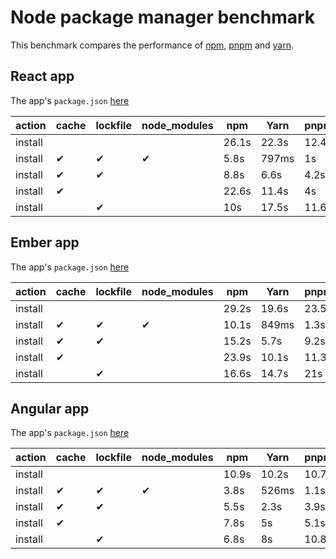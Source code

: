 # Node package manager benchmark

This benchmark compares the performance of [npm](https://github.com/npm/npm), [pnpm](https://github.com/pnpm/pnpm) and [yarn](https://github.com/yarnpkg/yarn).

## React app

The app's `package.json` [here](./fixtures/react-app/package.json)

| action  | cache | lockfile | node_modules| npm | Yarn | pnpm |
| ---     | ---   | ---      | ---         | --- | --- | --- |
| install |       |          |             | 26.1s | 22.3s | 12.4s |
| install | ✔    | ✔        | ✔           | 5.8s | 797ms | 1s |
| install | ✔    | ✔        |             | 8.8s | 6.6s | 4.2s |
| install | ✔    |          |             | 22.6s | 11.4s | 4s |
| install |      | ✔        |             | 10s | 17.5s | 11.6s |

## Ember app

The app's `package.json` [here](./fixtures/ember-quickstart/package.json)

| action  | cache | lockfile | node_modules| npm | Yarn | pnpm |
| ---     | ---   | ---      | ---         | --- | --- | --- |
| install |       |          |             | 29.2s | 19.6s | 23.5s |
| install | ✔    | ✔        | ✔           | 10.1s | 849ms | 1.3s |
| install | ✔    | ✔        |             | 15.2s | 5.7s | 9.2s |
| install | ✔    |          |             | 23.9s | 10.1s | 11.3s |
| install |      | ✔        |             | 16.6s | 14.7s | 21s |

## Angular app

The app's `package.json` [here](./fixtures/angular-quickstart/package.json)

| action  | cache | lockfile | node_modules| npm | Yarn | pnpm |
| ---     | ---   | ---      | ---         | --- | --- | --- |
| install |       |          |             | 10.9s | 10.2s | 10.7s |
| install | ✔    | ✔        | ✔           | 3.8s | 526ms | 1.1s |
| install | ✔    | ✔        |             | 5.5s | 2.3s | 3.9s |
| install | ✔    |          |             | 7.8s | 5s | 5.1s |
| install |      | ✔        |             | 6.8s | 8s | 10.8s |